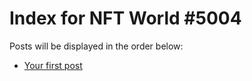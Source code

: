 # Index for NFT World #5004
Posts will be displayed in the order below:

- [Your first post](./001-first.md)

